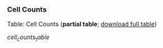 ### Cell Counts

Table: Cell Counts (**partial table**; [download full table](data/quality_control/cell_counts.csv))

$cell_counts_table$

